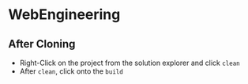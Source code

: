 # WebEngineering

## After Cloning
- Right-Click on the project from the solution explorer and click `clean`
- After `clean`, click onto the `build`

